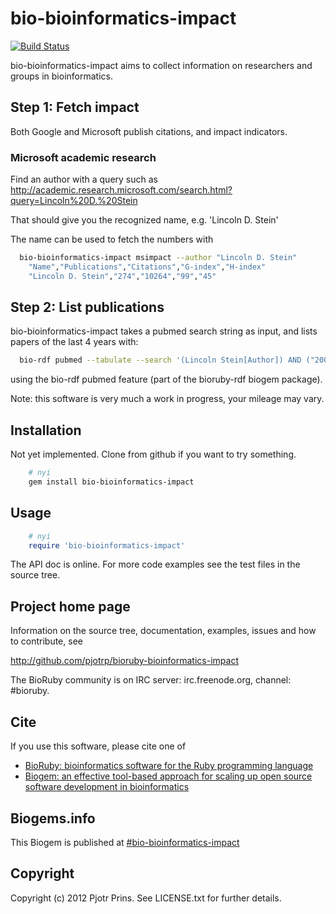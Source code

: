 # bio-bioinformatics-impact

[![Build Status](https://secure.travis-ci.org/pjotrp/bioruby-bioinformatics-impact.png)](http://travis-ci.org/pjotrp/bioruby-bioinformatics-impact)

bio-bioinformatics-impact aims to collect information on researchers
and groups in bioinformatics.

## Step 1: Fetch impact

Both Google and Microsoft publish citations, and impact indicators. 

### Microsoft academic research

Find an author with a query such as
http://academic.research.microsoft.com/search.html?query=Lincoln%20D.%20Stein 

That should give you the recognized name, e.g. 'Lincoln D. Stein'

The name can be used to fetch the numbers with

```bash
  bio-bioinformatics-impact msimpact --author "Lincoln D. Stein"
    "Name","Publications","Citations","G-index","H-index"
    "Lincoln D. Stein","274","10264","99","45"
```

## Step 2: List publications

bio-bioinformatics-impact takes a pubmed search string as input,
and lists papers of the last 4 years with:

```bash
  bio-rdf pubmed --tabulate --search '(Lincoln Stein[Author]) AND ("2008/01/01"[Date - Publication] : "3000"[Date - Publication])' --pubmed-citations --scholar-citations > Lincoln_Stein.csv
```

using the bio-rdf pubmed feature (part of the bioruby-rdf biogem
package).

Note: this software is very much a work in progress, your mileage may
vary.

## Installation

Not yet implemented. Clone from github if you want to try something.

```sh
    # nyi
    gem install bio-bioinformatics-impact
```

## Usage

```ruby
    # nyi
    require 'bio-bioinformatics-impact'
```

The API doc is online. For more code examples see the test files in
the source tree.
        
## Project home page

Information on the source tree, documentation, examples, issues and
how to contribute, see

  http://github.com/pjotrp/bioruby-bioinformatics-impact

The BioRuby community is on IRC server: irc.freenode.org, channel: #bioruby.

## Cite

If you use this software, please cite one of
  
* [BioRuby: bioinformatics software for the Ruby programming language](http://dx.doi.org/10.1093/bioinformatics/btq475)
* [Biogem: an effective tool-based approach for scaling up open source software development in bioinformatics](http://dx.doi.org/10.1093/bioinformatics/bts080)

## Biogems.info

This Biogem is published at [#bio-bioinformatics-impact](http://biogems.info/index.html)

## Copyright

Copyright (c) 2012 Pjotr Prins. See LICENSE.txt for further details.

